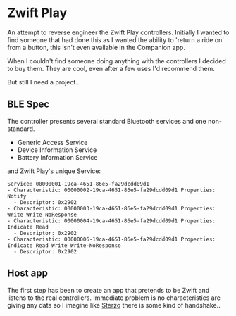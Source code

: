 # Zwift Play

An attempt to reverse engineer the Zwift Play controllers. Initially I wanted to find someone that had done this as I wanted the ability to 'return a ride on' from a button, this isn't even available in the Companion app. 

When I couldn't find someone doing anything with the controllers I decided to buy them. They are cool, even after a few uses I'd recommend them. 

But still I need a project...

## BLE Spec

The controller presents several standard Bluetooth services and one non-standard.

- Generic Access Service
- Device Information Service
- Battery Information Service


and Zwift Play's unique Service:

```
Service: 00000001-19ca-4651-86e5-fa29dcdd09d1
- Characteristic: 00000002-19ca-4651-86e5-fa29dcdd09d1 Properties: Notify 
  - Descriptor: 0x2902
- Characteristic: 00000003-19ca-4651-86e5-fa29dcdd09d1 Properties: Write Write-NoResponse 
- Characteristic: 00000004-19ca-4651-86e5-fa29dcdd09d1 Properties: Indicate Read 
  - Descriptor: 0x2902
- Characteristic: 00000006-19ca-4651-86e5-fa29dcdd09d1 Properties: Indicate Read Write Write-NoResponse
  - Descriptor: 0x2902
```

## Host app

The first step has been to create an app that pretends to be Zwift and listens to the real controllers. Immediate problem is no characteristics are giving any data so I imagine like [Sterzo](https://github.com/matandoocorpo/Zwift-Steer/issues/4) there is some kind of handshake.. 
